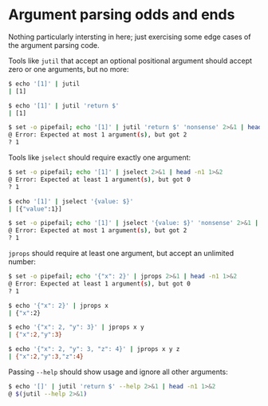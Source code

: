 # Argument parsing odds and ends

Nothing particularly intersting in here; just exercising some edge cases of the argument parsing code.

Tools like `jutil` that accept an optional positional argument should accept zero or one arguments, but no more:

```sh
$ echo '[1]' | jutil 
| [1]

$ echo '[1]' | jutil 'return $'
| [1]

$ set -o pipefail; echo '[1]' | jutil 'return $' 'nonsense' 2>&1 | head -n1 1>&2
@ Error: Expected at most 1 argument(s), but got 2
? 1
```

Tools like `jselect` should require exactly one argument:

```sh
$ set -o pipefail; echo '[1]' | jselect 2>&1 | head -n1 1>&2
@ Error: Expected at least 1 argument(s), but got 0
? 1

$ echo '[1]' | jselect '{value: $}'
| [{"value":1}]

$ set -o pipefail; echo '[1]' | jselect '{value: $}' 'nonsense' 2>&1 | head -n1 1>&2
@ Error: Expected at most 1 argument(s), but got 2
? 1
```

`jprops` should require at least one argument, but accept an unlimited number:

```sh
$ set -o pipefail; echo '{"x": 2}' | jprops 2>&1 | head -n1 1>&2
@ Error: Expected at least 1 argument(s), but got 0
? 1

$ echo '{"x": 2}' | jprops x
| {"x":2}

$ echo '{"x": 2, "y": 3}' | jprops x y
| {"x":2,"y":3}

$ echo '{"x": 2, "y": 3, "z": 4}' | jprops x y z
| {"x":2,"y":3,"z":4}
```

Passing `--help` should show usage and ignore all other arguments:

```sh
$ echo '[]' | jutil 'return $' --help 2>&1 | head -n1 1>&2
@ $(jutil --help 2>&1)
```